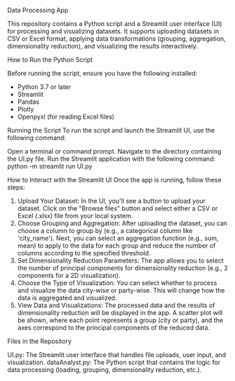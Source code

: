 Data Processing App

This repository contains a Python script and a Streamlit user interface (UI) for processing and visualizing datasets. It supports uploading datasets in CSV or Excel format, applying data transformations (grouping, aggregation, dimensionality reduction), and visualizing the results interactively.

How to Run the Python Script

Before running the script, ensure you have the following installed:
* Python 3.7 or later
* Streamlit
* Pandas
* Plotly
* Openpyxl (for reading Excel files)

Running the Script
To run the script and launch the Streamlit UI, use the following command:

Open a terminal or command prompt.
Navigate to the directory containing the UI.py file.
Run the Streamlit application with the following command: python -m streamlit run UI.py

How to Interact with the Streamlit UI
Once the app is running, follow these steps:

1. Upload Your Dataset:
	In the UI, you'll see a button to upload your dataset. Click on the "Browse files" button and select either a CSV or Excel (.xlsx) 	file from your local system.
2. Choose Grouping and Aggregation:
	After uploading the dataset, you can choose a column to group by (e.g., a categorical column like 'city_name').
	Next, you can select an aggregation function (e.g., sum, mean) to apply to the data for each group and reduce the number of columns according to the specified threshold.
3. Set Dimensionality Reduction Parameters:
	The app allows you to select the number of principal components for dimensionality reduction (e.g., 2 components for a 2D 	visualization).
4. Choose the Type of Visualization:
	You can select whether to process and visualize the data city-wise or party-wise. This will change how the data is aggregated and 	visualized.
5. View Data and Visualizations:
	The processed data and the results of dimensionality reduction will be displayed in the app.
	A scatter plot will be shown, where each point represents a group (city or party), and the axes correspond to the principal 	components of the reduced data.

Files in the Repository

UI.py: The Streamlit user interface that handles file uploads, user input, and visualization.
dataAnalyst.py: The Python script that contains the logic for data processing (loading, grouping, dimensionality reduction, etc.).
